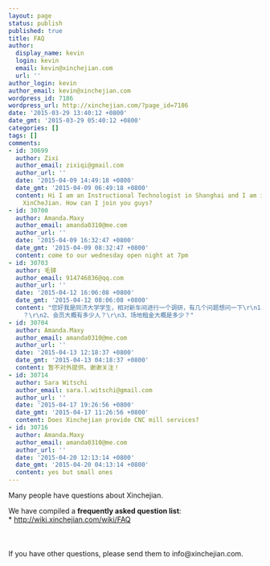 ```yaml
---
layout: page
status: publish
published: true
title: FAQ
author:
  display_name: kevin
  login: kevin
  email: kevin@xinchejian.com
  url: ''
author_login: kevin
author_email: kevin@xinchejian.com
wordpress_id: 7186
wordpress_url: http://xinchejian.com/?page_id=7186
date: '2015-03-29 13:40:12 +0800'
date_gmt: '2015-03-29 05:40:12 +0800'
categories: []
tags: []
comments:
- id: 30699
  author: Zixi
  author_email: zixiqi@gmail.com
  author_url: ''
  date: '2015-04-09 14:49:18 +0800'
  date_gmt: '2015-04-09 06:49:18 +0800'
  content: Hi I am an Instructional Technologist in Shanghai and I am interested in
    XinCheJian. How can I join you guys?
- id: 30700
  author: Amanda.Maxy
  author_email: amanda0310@me.com
  author_url: ''
  date: '2015-04-09 16:32:47 +0800'
  date_gmt: '2015-04-09 08:32:47 +0800'
  content: come to our wednesday open night at 7pm
- id: 30703
  author: 毛铎
  author_email: 914746836@qq.com
  author_url: ''
  date: '2015-04-12 16:06:08 +0800'
  date_gmt: '2015-04-12 08:06:08 +0800'
  content: "您好我是同济大学学生，相对新车间进行一个调研，有几个问题想问一下\r\n1、请问现在新车间的收支状况是怎样的（我知道是不盈利滴）\r\n      在哪些方面进行支出
    ？\r\n2、会员大概有多少人？\r\n3、场地租金大概是多少？"
- id: 30704
  author: Amanda.Maxy
  author_email: amanda0310@me.com
  author_url: ''
  date: '2015-04-13 12:18:37 +0800'
  date_gmt: '2015-04-13 04:18:37 +0800'
  content: 暂不对外提供。谢谢关注！
- id: 30714
  author: Sara Witschi
  author_email: sara.l.witschi@gmail.com
  author_url: ''
  date: '2015-04-17 19:26:56 +0800'
  date_gmt: '2015-04-17 11:26:56 +0800'
  content: Does Xinchejian provide CNC mill services?
- id: 30716
  author: Amanda.Maxy
  author_email: amanda0310@me.com
  author_url: ''
  date: '2015-04-20 12:13:14 +0800'
  date_gmt: '2015-04-20 04:13:14 +0800'
  content: yes but small ones
---
```

<p>Many people have questions about Xinchejian.  </p>
<p>We have compiled a <strong>frequently asked question list</strong>:<br />
* <a href="http://wiki.xinchejian.com/wiki/FAQ">http://wiki.xinchejian.com/wiki/FAQ</a><br />
<br />&nbsp;<br /><br />
If you have other questions, please send them to info@xinchejian.com.</p>
<p><br />&nbsp;<br /><br />
<br />&nbsp;<br /></p>
